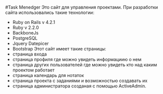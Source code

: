 #Task Menedger
Это сайт для управления проектами.
 При разработки сайта использовались такие технологии:
- Ruby on Rails v 4.2.1
- Ruby v 2.2.0 
- BackboneJs
- PostgreSQL
- Jquery Datepicer
- Bootstrap
 Этот сайт имеет такие страницы:
- страница входа
- страница профиля где можно увидеть информациию о нем
- страница других пользователей где можно увидеть кто над каким проектом работает
- страница календарь для нотаток
- страница проекта с заданиями и возможностью создавать их 
- страница администратора созданая с помощью  ActiveAdmin.



